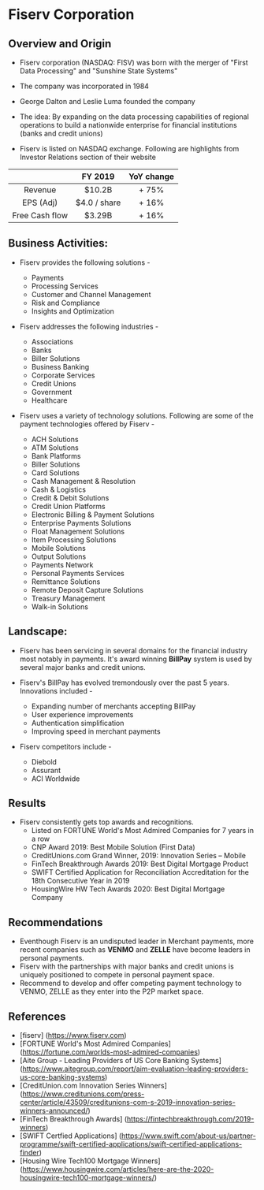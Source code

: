 # Fiserv Corporation

## Overview and Origin

* Fiserv corporation (NASDAQ: FISV) was born with the merger of "First Data Processing" and "Sunshine State Systems"

* The company was incorporated in 1984

* George Dalton and Leslie Luma founded the company

* The idea:  By expanding on the data processing capabilities of regional operations to build a nationwide enterprise for financial institutions (banks and credit unions)

* Fiserv is listed on NASDAQ exchange. Following are highlights from Investor Relations section of their website

 |        | FY 2019    | YoY change   |
 |:-------:|:----------:|:---------:|
 | Revenue | $10.2B | + 75% |
 | EPS (Adj) | $4.0 / share| + 16% |
 | Free Cash flow | $3.29B | + 16% | 


## Business Activities:

* Fiserv provides the following solutions -
  * Payments
  * Processing Services
  * Customer and Channel Management
  * Risk and Compliance
  * Insights and Optimization

* Fiserv addresses the following industries -
  * Associations
  * Banks
  * Biller Solutions
  * Business Banking
  * Corporate Services
  * Credit Unions
  * Government
  * Healthcare

* Fiserv uses a variety of technology solutions. Following are some of the payment technologies offered by Fiserv -
  * ACH Solutions
  * ATM Solutions
  * Bank Platforms
  * Biller Solutions
  * Card Solutions
  * Cash Management & Resolution
  * Cash & Logistics
  * Credit & Debit Solutions
  * Credit Union Platforms
  * Electronic Billing & Payment Solutions
  * Enterprise Payments Solutions
  * Float Management Solutions
  * Item Processing Solutions
  * Mobile Solutions
  * Output Solutions
  * Payments Network
  * Personal Payments Services
  * Remittance Solutions
  * Remote Deposit Capture Solutions
  * Treasury Management
  * Walk-in Solutions


## Landscape:

* Fiserv has been servicing in several domains for the financial industry most notably in payments. It's award winning __BillPay__ system is used by several major banks and credit unions.

* Fiserv's BillPay has evolved tremondously over the past 5 years. Innovations included - 
  * Expanding number of merchants accepting BillPay
  * User experience improvements
  * Authentication simplification
  * Improving speed in merchant payments

* Fiserv competitors include -
  * Diebold
  * Assurant
  * ACI Worldwide


## Results

* Fiserv consistently gets top awards and recognitions. 
  * Listed on FORTUNE World's Most Admired Companies for 7 years in a row
  * CNP Award 2019: Best Mobile Solution (First Data)
  * CreditUnions.com Grand Winner, 2019: Innovation Series – Mobile
  * FinTech Breakthrough Awards 2019: Best Digital Mortgage Product
  * SWIFT Certified Application for Reconciliation Accreditation for the 18th Consecutive Year in 2019
  * HousingWire HW Tech Awards 2020: Best Digital Mortgage Company


## Recommendations

* Eventhough Fiserv is an undisputed leader in Merchant payments, more recent companies such as __VENMO__ and __ZELLE__ have become leaders in personal payments.
* Fiserv with the partnerships with major banks and credit unions is uniquely positioned to compete in personal payment space.
* Recommend to develop and offer competing payment technology to VENMO, ZELLE as they enter into the P2P market space.

## References

* [fiserv] (https://www.fiserv.com)
* [FORTUNE World's Most Admired Companies] (https://fortune.com/worlds-most-admired-companies)
* [Aite Group - Leading Providers of US Core Banking Systems] (https://www.aitegroup.com/report/aim-evaluation-leading-providers-us-core-banking-systems)
* [CreditUnion.com Innovation Series Winners] (https://www.creditunions.com/press-center/article/43509/creditunions-com-s-2019-innovation-series-winners-announced/)
* [FinTech Breakthrough Awards] (https://fintechbreakthrough.com/2019-winners)
* [SWIFT Certfied Applications] (https://www.swift.com/about-us/partner-programme/swift-certified-applications/swift-certified-applications-finder)
* [Housing Wire Tech100 Mortgage Winners] (https://www.housingwire.com/articles/here-are-the-2020-housingwire-tech100-mortgage-winners/)
